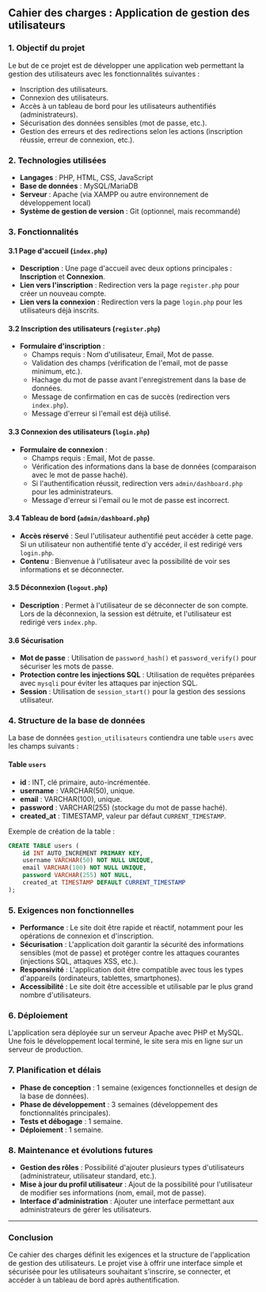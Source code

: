 
## **Cahier des charges : Application de gestion des utilisateurs**

### **1. Objectif du projet**

Le but de ce projet est de développer une application web permettant la gestion des utilisateurs avec les fonctionnalités suivantes :
- Inscription des utilisateurs.
- Connexion des utilisateurs.
- Accès à un tableau de bord pour les utilisateurs authentifiés (administrateurs).
- Sécurisation des données sensibles (mot de passe, etc.).
- Gestion des erreurs et des redirections selon les actions (inscription réussie, erreur de connexion, etc.).

### **2. Technologies utilisées**

- **Langages** : PHP, HTML, CSS, JavaScript
- **Base de données** : MySQL/MariaDB
- **Serveur** : Apache (via XAMPP ou autre environnement de développement local)
- **Système de gestion de version** : Git (optionnel, mais recommandé)

### **3. Fonctionnalités**

#### **3.1 Page d'accueil (`index.php`)**
- **Description** : Une page d'accueil avec deux options principales : **Inscription** et **Connexion**.
- **Lien vers l'inscription** : Redirection vers la page `register.php` pour créer un nouveau compte.
- **Lien vers la connexion** : Redirection vers la page `login.php` pour les utilisateurs déjà inscrits.

#### **3.2 Inscription des utilisateurs (`register.php`)**
- **Formulaire d'inscription** :
  - Champs requis : Nom d'utilisateur, Email, Mot de passe.
  - Validation des champs (vérification de l'email, mot de passe minimum, etc.).
  - Hachage du mot de passe avant l'enregistrement dans la base de données.
  - Message de confirmation en cas de succès (redirection vers `index.php`).
  - Message d'erreur si l'email est déjà utilisé.

#### **3.3 Connexion des utilisateurs (`login.php`)**
- **Formulaire de connexion** :
  - Champs requis : Email, Mot de passe.
  - Vérification des informations dans la base de données (comparaison avec le mot de passe haché).
  - Si l'authentification réussit, redirection vers `admin/dashboard.php` pour les administrateurs.
  - Message d'erreur si l'email ou le mot de passe est incorrect.

#### **3.4 Tableau de bord (`admin/dashboard.php`)**
- **Accès réservé** : Seul l'utilisateur authentifié peut accéder à cette page. Si un utilisateur non authentifié tente d'y accéder, il est redirigé vers `login.php`.
- **Contenu** : Bienvenue à l'utilisateur avec la possibilité de voir ses informations et se déconnecter.

#### **3.5 Déconnexion (`logout.php`)**
- **Description** : Permet à l'utilisateur de se déconnecter de son compte. Lors de la déconnexion, la session est détruite, et l'utilisateur est redirigé vers `index.php`.

#### **3.6 Sécurisation**
- **Mot de passe** : Utilisation de `password_hash()` et `password_verify()` pour sécuriser les mots de passe.
- **Protection contre les injections SQL** : Utilisation de requêtes préparées avec `mysqli` pour éviter les attaques par injection SQL.
- **Session** : Utilisation de `session_start()` pour la gestion des sessions utilisateur.

### **4. Structure de la base de données**

La base de données `gestion_utilisateurs` contiendra une table `users` avec les champs suivants :

#### **Table `users`**
- **id** : INT, clé primaire, auto-incrémentée.
- **username** : VARCHAR(50), unique.
- **email** : VARCHAR(100), unique.
- **password** : VARCHAR(255) (stockage du mot de passe haché).
- **created_at** : TIMESTAMP, valeur par défaut `CURRENT_TIMESTAMP`.

Exemple de création de la table :
```sql
CREATE TABLE users (
    id INT AUTO_INCREMENT PRIMARY KEY,
    username VARCHAR(50) NOT NULL UNIQUE,
    email VARCHAR(100) NOT NULL UNIQUE,
    password VARCHAR(255) NOT NULL,
    created_at TIMESTAMP DEFAULT CURRENT_TIMESTAMP
);
```

### **5. Exigences non fonctionnelles**

- **Performance** : Le site doit être rapide et réactif, notamment pour les opérations de connexion et d'inscription.
- **Sécurisation** : L'application doit garantir la sécurité des informations sensibles (mot de passe) et protéger contre les attaques courantes (injections SQL, attaques XSS, etc.).
- **Responsivité** : L'application doit être compatible avec tous les types d'appareils (ordinateurs, tablettes, smartphones).
- **Accessibilité** : Le site doit être accessible et utilisable par le plus grand nombre d'utilisateurs.

### **6. Déploiement**

L'application sera déployée sur un serveur Apache avec PHP et MySQL. Une fois le développement local terminé, le site sera mis en ligne sur un serveur de production.

### **7. Planification et délais**

- **Phase de conception** : 1 semaine (exigences fonctionnelles et design de la base de données).
- **Phase de développement** : 3 semaines (développement des fonctionnalités principales).
- **Tests et débogage** : 1 semaine.
- **Déploiement** : 1 semaine.

### **8. Maintenance et évolutions futures**

- **Gestion des rôles** : Possibilité d'ajouter plusieurs types d'utilisateurs (administrateur, utilisateur standard, etc.).
- **Mise à jour du profil utilisateur** : Ajout de la possibilité pour l'utilisateur de modifier ses informations (nom, email, mot de passe).
- **Interface d'administration** : Ajouter une interface permettant aux administrateurs de gérer les utilisateurs.

---

### Conclusion

Ce cahier des charges définit les exigences et la structure de l'application de gestion des utilisateurs. Le projet vise à offrir une interface simple et sécurisée pour les utilisateurs souhaitant s'inscrire, se connecter, et accéder à un tableau de bord après authentification.


